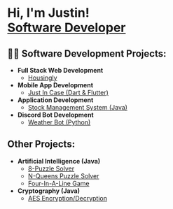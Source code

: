 <h1>Hi, I'm Justin! <br/><a href="https://github.com/justintho">Software Developer</a></h1>

<h2>👨‍💻 Software Development Projects:</h2>

- <b>Full Stack Web Development</b>
  - [Housingly](https://github.com/justintho/housingly)
- <b>Mobile App Development</b>
  - [Just In Case (Dart & Flutter)](https://github.com/justintho/just_in_case_app)
- <b>Application Development</b>
  - [Stock Management System (Java)](https://github.com/justintho/stock-management-system)
- <b>Discord Bot Development</b>
  - [Weather Bot (Python)](https://github.com/justintho)

<h2>Other Projects:</h2>

- <b>Artificial Intelligence (Java)</b>
  - [8-Puzzle Solver](https://github.com/justintho/8-puzzle-solver)
  - [N-Queens Puzzle Solver](https://github.com/justintho/n-queens-solver)
  - [Four-In-A-Line Game](https://github.com/justintho/four-in-a-line-game)
- <b>Cryptography (Java)</b>
  - [AES Encryption/Decryption](https://github.com/justintho/aes-converter)
